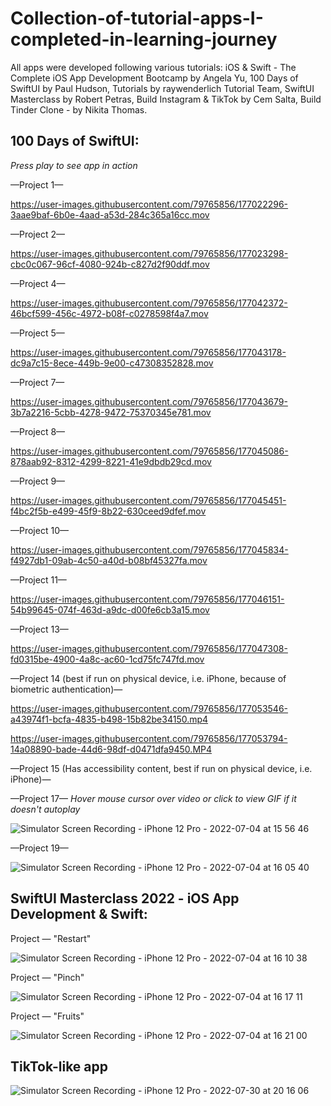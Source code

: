# Collection-of-tutorial-apps-I-completed-in-learning-journey

All apps were developed following various tutorials: iOS & Swift - The Complete iOS App Development Bootcamp by Angela Yu, 100 Days of SwiftUI by Paul Hudson, Tutorials by raywenderlich Tutorial Team, SwiftUI Masterclass by Robert Petras, Build Instagram & TikTok by Cem Salta, Build Tinder Clone - by Nikita Thomas.

## 100 Days of SwiftUI:

*Press play to see app in action*

—Project 1— 




https://user-images.githubusercontent.com/79765856/177022296-3aae9baf-6b0e-4aad-a53d-284c365a16cc.mov


—Project 2— 


https://user-images.githubusercontent.com/79765856/177023298-cbc0c067-96cf-4080-924b-c827d2f90ddf.mov


—Project 4—


https://user-images.githubusercontent.com/79765856/177042372-46bcf599-456c-4972-b08f-c0278598f4a7.mov

—Project 5—


https://user-images.githubusercontent.com/79765856/177043178-dc9a7c15-8ece-449b-9e00-c47308352828.mov

—Project 7—


https://user-images.githubusercontent.com/79765856/177043679-3b7a2216-5cbb-4278-9472-75370345e781.mov

—Project 8—



https://user-images.githubusercontent.com/79765856/177045086-878aab92-8312-4299-8221-41e9dbdb29cd.mov

—Project 9—


https://user-images.githubusercontent.com/79765856/177045451-f4bc2f5b-e499-45f9-8b22-630ceed9dfef.mov

—Project 10—

https://user-images.githubusercontent.com/79765856/177045834-f4927db1-09ab-4c50-a40d-b08bf45327fa.mov

—Project 11—



https://user-images.githubusercontent.com/79765856/177046151-54b99645-074f-463d-a9dc-d00fe6cb3a15.mov


—Project 13—



https://user-images.githubusercontent.com/79765856/177047308-fd0315be-4900-4a8c-ac60-1cd75fc747fd.mov

—Project 14 (best if run on physical device, i.e. iPhone, because of biometric authentication)—

https://user-images.githubusercontent.com/79765856/177053546-a43974f1-bcfa-4835-b498-15b82be34150.mp4

https://user-images.githubusercontent.com/79765856/177053794-14a08890-bade-44d6-98df-d0471dfa9450.MP4


—Project 15 (Has accessibility content, best if run on physical device, i.e. iPhone)—

—Project 17—
*Hover mouse cursor over video or click to view GIF if it doesn't autoplay*

![Simulator Screen Recording - iPhone 12 Pro - 2022-07-04 at 15 56 46](https://user-images.githubusercontent.com/79765856/177211403-78d9c4ea-21d1-4471-b1ab-b6542bd807e2.gif)


—Project 19—


![Simulator Screen Recording - iPhone 12 Pro - 2022-07-04 at 16 05 40](https://user-images.githubusercontent.com/79765856/177211908-8eb9d448-7216-47b0-b822-d4c626a7891f.gif)


## SwiftUI Masterclass 2022 - iOS App Development & Swift:

Project — "Restart"

![Simulator Screen Recording - iPhone 12 Pro - 2022-07-04 at 16 10 38](https://user-images.githubusercontent.com/79765856/177212352-c91a73a5-817a-4134-b1de-a620eb2a7882.gif)


Project — "Pinch"

![Simulator Screen Recording - iPhone 12 Pro - 2022-07-04 at 16 17 11](https://user-images.githubusercontent.com/79765856/177212781-1950cf8c-994a-4fcc-a72e-36dbe466da0a.gif)

Project — "Fruits"


![Simulator Screen Recording - iPhone 12 Pro - 2022-07-04 at 16 21 00](https://user-images.githubusercontent.com/79765856/177213132-8621df33-33a7-469d-b994-cfc7a33c452f.gif)



## TikTok-like app


![Simulator Screen Recording - iPhone 12 Pro - 2022-07-30 at 20 16 06](https://user-images.githubusercontent.com/79765856/182004358-c3539ec8-868b-4e3a-b6c0-6bdcefc8fc7c.gif)

